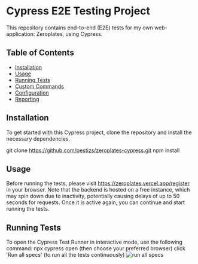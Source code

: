 # Cypress E2E Testing Project

This repository contains end-to-end (E2E) tests for my own web-application: Zeroplates, using Cypress.

## Table of Contents

- [Installation](#installation)
- [Usage](#usage)
- [Running Tests](#running-tests)
- [Custom Commands](#custom-commands)
- [Configuration](#configuration)
- [Reporting](#reporting)

## Installation

To get started with this Cypress project, clone the repository and install the necessary dependencies.

git clone https://github.com/pestizs/zeroplates-cypress.git
npm install

## Usage

Before running the tests, please visit https://zeroplates.vercel.app/register in your browser.
Note that the backend is hosted on a free instance, which may spin down due to inactivity, potentially causing delays of up to 50 seconds for requests.
Once it is active again, you can continue and start running the tests.

## Running Tests

To open the Cypress Test Runner in interactive mode, use the following command:
npx cypress open (then choose your preferred browser)
click 'Run all specs' (to run all the tests continuously)
![run all specs](https://github.com/pestizs/zeroplates-cypress/assets/89751059/1e7fdc78-6cdd-42b3-b7de-e2d42fba2313)

